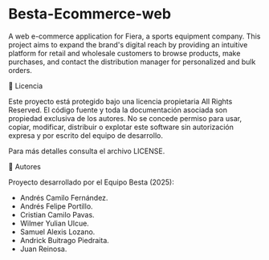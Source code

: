 # Besta-Ecommerce-web
A web e-commerce application for Fiera, a sports equipment company. This project aims to expand the brand's digital reach by providing an intuitive platform for retail and wholesale customers to browse products, make purchases, and contact the distribution manager for personalized and bulk orders.

📜 Licencia

Este proyecto está protegido bajo una licencia propietaria All Rights Reserved.
El código fuente y toda la documentación asociada son propiedad exclusiva de los autores.
No se concede permiso para usar, copiar, modificar, distribuir o explotar este software sin autorización expresa y por escrito del equipo de desarrollo.

Para más detalles consulta el archivo LICENSE.

👥 Autores

Proyecto desarrollado por el Equipo Besta (2025):
- Andrés Camilo Fernández.
- Andrés Felipe Portillo.
- Cristian Camilo Pavas.
- Wilmer Yulian Ulcue.
- Samuel Alexis Lozano.
- Andrick Buitrago Piedraita.
- Juan Reinosa.
